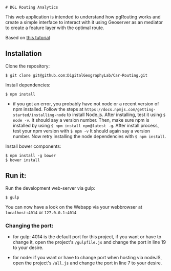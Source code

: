     # DGL Routing Analytics

This web application is intended to understand how pgRouting works and create a simple interface to interact with it using Geoserver as an mediator to create a feature layer with the optimal route.

Based on [this tutorial][pgRouting-tutorial]

## Installation

Clone the repository:

    $ git clone git@github.com:DigitalGeographyLab/Car-Routing.git

Install dependencies:

    $ npm install

* if you got an error, you probably have not node or a recent version of npm installed. Follow the steps at ```https://docs.npmjs.com/getting-started/installing-node``` to install Node.js. After installing, test it using ```$ node -v```. It should say a version number. Then, make sure npm is installed by using ```$ npm install npm@latest -g```. After install process, test your npm version with ```$ npm -v``` It should again say a version number. Now retry installing the node dependencies with ```$ npm install```.

Install bower components:

    $ npm install -g bower
    $ bower install

## Run it:

Run the development web-server via gulp:

    $ gulp

You can now have a look on the Webapp via your webbrowser at
```localhost:4014``` or ```127.0.0.1:4014```

### Changing the port:
* for gulp:
4014 is the default port for this project, if you want or have to change it,
open the project's ```/gulpfile.js``` and change the port in line
19 to your desire.

* for node:
if you want or have to change port when hosting via nodeJS,
open the project's ```/all.js``` and change the port in line
7 to your desire.



[pgRouting-tutorial]: http://workshops.boundlessgeo.com/tutorial-routing/
